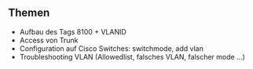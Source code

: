 ## Themen
+ Aufbau des Tags 8100 + VLANID
+ Access von Trunk
+ Configuration auf Cisco Switches: switchmode, add vlan
+ Troubleshooting VLAN (Allowedlist, falsches VLAN, falscher mode ...)
